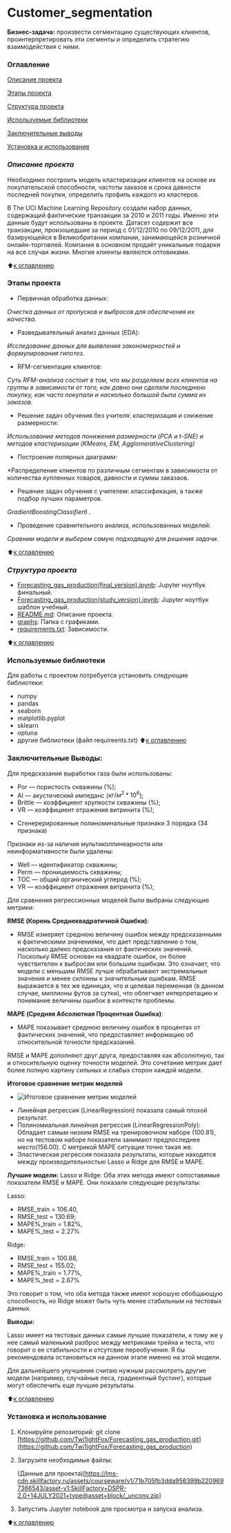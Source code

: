 # Customer_segmentation

**Бизнес-задача:** произвести сегментацию существующих клиентов, проинтерпретировать эти сегменты и определить стратегию взаимодействия с ними.


### Оглавление

[Описание проекта](#описание-проекта) 

[Этапы проекта](#этапы-проекта)  

[Структура проекта](#структура-проекта)  

[Используемые библиотеки](#используемые-библиотеки) 

[Заключительные выводы](#заключительные-выводы) 

[Установка и использование](#установка-и-использование)  

### ***Описание проекта***

Необходимо построить модель кластеризации клиентов на основе их покупательской способности, частоты заказов и срока давности последней покупки, определить профиль каждого из кластеров.

В The UCI Machine Learning Repository создали набор данных, содержащий фактические транзакции за 2010 и 2011 годы. Именно эти данные будут использованы в проекте.
Датасет содержит все транзакции, произошедшие за период с 01/12/2010 по 09/12/2011, для базирующейся в Великобритании компании, занимающейся розничной онлайн-торговлей. Компания в основном продаёт уникальные подарки на все случаи жизни. Многие клиенты являются оптовиками.

:arrow_up:[к оглавлению](#оглавление)

### Этапы проекта

* Первичная обработка данных:
  
*Очистка данных от пропусков и выбросов для обеспечения их качества.*

* Разведывательный анализ данных (EDA):
  
*Исследование данных для выявления закономерностей и формулирования гипотез.*

* RFM-сегментация клиентов:
  
*Суть RFM-анализа состоит в том, что мы разделяем всех клиентов на группы в зависимости от того, как давно они сделали последнюю покупку, как часто покупали и насколько большой была сумма их заказов.*

* Решение задач обучения без учителя: кластеризация и снижение размерности:
  
*Использование методов понижения размерности (PCA и t-SNE) и методов кластеризации (KMeans, EM, AgglomerativeClustering)*

* Построение полярных диаграмм:
  
*Распределение клиентов по различным сегментам в зависимости от количества купленных товаров, давности и суммы заказаов.

* Решение задач обучения с учителем: классификация, а также подбор лучших параметров.
  
*GradientBoostingClassifierб .*

* Проведение сравнительного анализа, использованных моделей:
  
*Сравним модели и выберем самую подходящую для решения задачи.*

   
:arrow_up:[к оглавлению](#оглавление)

### ***Структура проекта***

- [Forecasting_gas_production(final_version).ipynb](https://github.com/Twi1ightFox/Forecasting_gas_production/blob/master/Forecasting_gas_production(final_version).ipynb): Jupyter ноутбук финальный.
- [Forecasting_gas_production(study_version).ipynb](https://github.com/Twi1ightFox/Forecasting_gas_production/blob/master/Forecasting_gas_production(study_version).ipynb): Jupyter ноутбук шаблон учебный.
- [README.md](https://github.com/Twi1ightFox/Forecasting_gas_production/blob/master/README.md): Описание проекта.
- [graphs](https://github.com/Twi1ightFox/Forecasting_gas_production/tree/master/graphs): Папка с графиками.
- [requirements.txt](https://github.com/Twi1ightFox/Forecasting_gas_production/blob/master/requrements.txt): Зависимости.

:arrow_up:[к оглавлению](#оглавление)

### Используемые библиотеки

Для работы с проектом потребуется установить следующие библиотеки:

- numpy     
- pandas         
- seaborn       
- matplotlib.pyplot  
- sklearn
-  optuna
- другие библиотеки (файл requireents.txt)
:arrow_up:[к оглавлению](#оглавление)

### Заключительные Выводы:
Для предсказания выработки газа были использованы:
* Por — пористость скважины (%);
* AI — акустический импеданс ($кг/м^2 * 10^6$);
* Brittle — коэффициент хрупкости скважины (%);
* VR — коэффициент отражения витринита (%);
+ Сгенерерированные полиноминальные признаки 3 порядка (34 признака)

Признаки из-за наличия мультиколлинеарности или неинформативности были удалены:
* Well — идентификатор скважины;
* Perm — проницаемость скважины;
* TOC — общий органический углерод (%);
* VR — коэффициент отражения витринита (%);

Для сравнения регрессионных моделей были выбраны следующие метрики:

**RMSE (Корень Среднеквадратичной Ошибки)**:

- RMSE измеряет среднюю величину ошибок между предсказанными и фактическими значениями, что дает представление о том, насколько далеко предсказания от фактических значений. Поскольку RMSE основан на квадрате ошибок, он более чувствителен к выбросам или большим ошибкам. Это означает, что модели с меньшим RMSE лучше обрабатывают экстремальные значения и менее склонны к значительным ошибкам. RMSE выражается в тех же единицах, что и целевая переменная (в данном случае, миллионы футов за сутки), что облегчает интерпретацию и понимание величины ошибок в контексте проблемы.

**MAPE (Средняя Абсолютная Процентная Ошибка)**:

- MAPE показывает среднюю величину ошибок в процентах от фактических значений, что предоставляет информацию об относительной точности предсказаний.

RMSE и MAPE дополняют друг друга, предоставляя как абсолютную, так и относительную оценку точности моделей. Это сочетание метрик дает более полную картину сильных и слабых сторон каждой модели.


**Итоговое сравнение метрик моделей**
- ![Итоговое сравнение метрик моделей](graphs/allmodels.png)
* Линейная регрессия (LinearRegression) показала самый плохой результат.
* Полиномиальная линейная регрессия (LinearRegressionPoly): Обладает самым низким RMSE на тренировочном наборе (100.81), но на тестовом наборе показатели занимают предпоследнее место(156.00). С метрикой MAPE ситуация точно такая же.
* Эластическая регрессия показала результаты, которые находятся между производительностью Lasso и Ridge для RMSE и MAPE. 

**Лучшие модели:**
Lasso и Ridge: Оба этих метода имеют сопоставимые показатели RMSE и MAPE. Они показали следующие результаты:

Lasso: 
- RMSE_train = 106.40, 
- RMSE_test = 130.69; 
- MAPE%_train = 1.82%, 
- MAPE%_test = 2.27%

Ridge: 
- RMSE_train = 100.88, 
- RMSE_test = 155.02; 
- MAPE%_train = 1.77%, 
- MAPE%_test = 2.67%

Это говорит о том, что оба метода также имеют хорошую обобщающую способность, но Ridge может быть чуть менее стабильным на тестовых данных.

**Выводы:**

Lasso имеет на тестовых данных самые лучшие показатели, к тому же у нее самый маленький разброс между метриками трейна и теста, что говорит о ее стабильности и отсутсвие переобучения. Я бы рекомендовала остановиться на данном этапе именно на этой модели.

Для дальнейшего улучшения считаю нужным рассмотреть другие модели (например, случайные леса, градиентный бустинг), которые могут обеспечить еще лучшие результаты.

:arrow_up:[к оглавлению](#оглавление)

### Установка и использование

1. Клонируйте репозиторий:
   git clone [https://github.com/Twi1ightFox/Forecasting_gas_production.git](https://github.com/Twi1ightFox/Forecasting_gas_production)
   
2. Загрузите необходимые файлы:
   
   (Данные для проекта)[https://lms-cdn.skillfactory.ru/assets/courseware/v1/71b705fb3dda956399b2209697366543/asset-v1:SkillFactory+DSPR-2.0+14JULY2021+type@asset+block/_unconv.zip]
   
3. Запустить Jupyter notebook для просмотра и запуска анализа.

:arrow_up:[к оглавлению](#оглавление)
